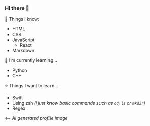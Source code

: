 ### Hi there 👋

🧠 Things I know:
- HTML
- CSS
- JavaScript
  - React
- Markdown

🌱 I’m currently learning...
- Python
- C++

⭐️ Things I want to learn...
- Swift
- Using zsh _(i just know basic commands such as `cd`, `ls` or `mkdir`)_
- Regex


<-- _AI generated profile image_

 

<!--
**alessandro-sherhey/alessandro-sherhey** is a ✨ _special_ ✨ repository because its `README.md` (this file) appears on your GitHub profile.

Here are some ideas to get you started:

- 🔭 I’m currently working on ...
- 🌱 I’m currently learning ...
- 👯 I’m looking to collaborate on ...
- 🤔 I’m looking for help with ...
- 💬 Ask me about ...
- 📫 How to reach me: ...
- 😄 Pronouns: ...
- ⚡ Fun fact: ...
-->
